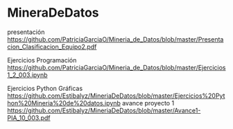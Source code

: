 # MineraDeDatos
presentación
https://github.com/PatriciaGarciaO/Mineria_de_Datos/blob/master/Presentacion_Clasificacion_Equipo2.pdf

Ejercicios Programación
https://github.com/PatriciaGarciaO/Mineria_de_Datos/blob/master/Ejercicios1_2_003.ipynb

Ejercicios Python Gráficas
https://github.com/Estibalyz/MineriaDeDatos/blob/master/Ejercicios%20Python%20Mineria%20de%20datos.ipynb
avance proyecto 1
https://github.com/Estibalyz/MineriaDeDatos/blob/master/Avance1-PIA_10_003.pdf
